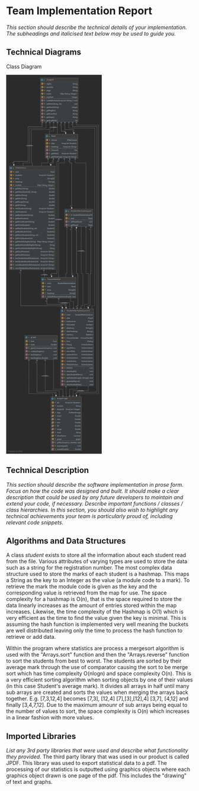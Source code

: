 # Team Implementation Report
*This section should describe the technical details of your implementation.  The subheadings and italicised text below may be used to guide you.*

## Technical Diagrams
Class Diagram

![Class Diagram](diagram.png)

## Technical Description
*This section should describe the software implementation in prose form.  Focus on how the code was designed and built.* 
*It should make a clear description that could be used by any future developers to maintain and extend your code, if necessary.*
*Describe important functions / classes / class hierarchies.*
*In this section, you should also wish to highlight any technical achievements your team is particularly proud of, including relevant code snippets.*

## Algorithms and Data Structures
A class *student* exists to store all the information about each student read from the file. Various attributes of varying types are used to store the data such as a string for the registration number.
The most complex data structure used to store the marks of each student is a hashmap. This maps a String as the key to an Integer as the value (a module code to a mark). To retrieve 
the mark the module code is given as the key and the corresponding value is retrieved from the map for use. The space complexity for a hashmap is O(n), that is the space required to
store the data linearly increases as the amount of entries stored within the map increases. Likewise, the time complexity of the Hashmap is O(1) which is very efficient as the time
to find the value given the key is minimal. This is assuming the hash function is implemented very well meaning the buckets are well distributed leaving only the time to process the
hash function to retrieve or add data.

Within the program where statistics are process a mergesort algorithm is used with the "Arrays.sort" function and then the "Arrays.reverse" function to sort the students from best to worst.
The students are sorted by their average mark through the use of comparator causing the sort to be merge sort which has time complexity O(nlogn) and space complexity O(n). This is
a very efficient sorting algorithm when sorting objects by one of their values (in this case Student's average mark). It divides all arrays in half until many sub arrays are created
and sorts the values when merging the arrays back together. E.g. [7,3,12,4] becomes [7,3], [12,4] [7],[3],[12],4] [3,7], [4,12] and finally [3,4,7,12]. Due to the maximum amounr of
sub arrays being equal to the number of values to sort, the space complexity is O(n) which increases in a linear fashion with more values.

## Imported Libraries 
*List any 3rd party libraries that were used and describe what functionality they provided.*
The third party library that was used in our product is called JPDF. This library was used to export statistical data to a pdf. The processing of our statistics is outputted using
graphics objects where each graphics object drawn is one page of the pdf. This includes the "drawing" of text and graphs.